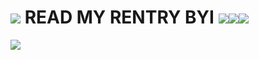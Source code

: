 # ![](https://i.imgur.com/fi1Bygp.gif) READ MY RENTRY BYI ![](https://i.imgur.com/gKN0Mzq.gif)![](https://i.imgur.com/Khg6Xsl.gif)![](https://i.imgur.com/xRbc5oF.gif)
![](https://i.ibb.co/fCDVf6R/jdawkjdawkdakfak.png)
